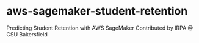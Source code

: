 # aws-sagemaker-student-retention
Predicting Student Retention with AWS SageMaker
Contributed by IRPA @ CSU Bakersfield
